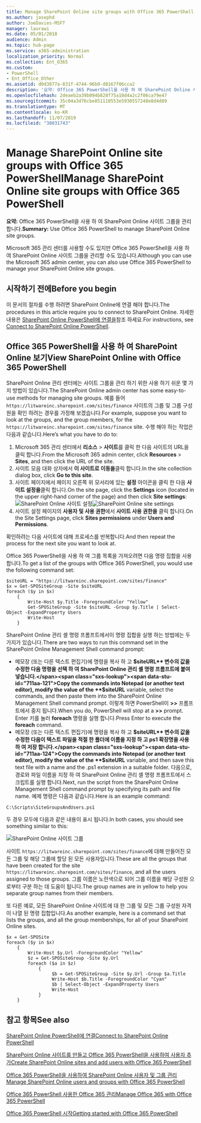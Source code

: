 ```yaml
---
title: Manage SharePoint Online site groups with Office 365 PowerShell
ms.author: josephd
author: JoeDavies-MSFT
manager: laurawi
ms.date: 05/01/2018
audience: Admin
ms.topic: hub-page
ms.service: o365-administration
localization_priority: Normal
ms.collection: Ent_O365
ms.custom:
- PowerShell
- Ent_Office_Other
ms.assetid: d0d3877a-831f-4744-96b0-d8167f06cca2
description: '요약: Office 365 PowerShell을 사용 하 여 SharePoint Online 사이트 그룹을 관리 합니다.'
ms.openlocfilehash: 2deaeb2a39b094b828f75a18d4a2c2f06ca79e47
ms.sourcegitcommit: 35c04a3d76cbe851110553e5930557248e8d4d89
ms.translationtype: MT
ms.contentlocale: ko-KR
ms.lasthandoff: 11/07/2019
ms.locfileid: "38031743"
---
```

# <a name="manage-sharepoint-online-site-groups-with-office-365-powershell"></a><span data-ttu-id="711aa-103">Manage SharePoint Online site groups with Office 365 PowerShell</span><span class="sxs-lookup"><span data-stu-id="711aa-103">Manage SharePoint Online site groups with Office 365 PowerShell</span></span>

 <span data-ttu-id="711aa-104">**요약:** Office 365 PowerShell을 사용 하 여 SharePoint Online 사이트 그룹을 관리 합니다.</span><span class="sxs-lookup"><span data-stu-id="711aa-104">**Summary:** Use Office 365 PowerShell to manage SharePoint Online site groups.</span></span>
  
<span data-ttu-id="711aa-105">Microsoft 365 관리 센터를 사용할 수도 있지만 Office 365 PowerShell을 사용 하 여 SharePoint Online 사이트 그룹을 관리할 수도 있습니다.</span><span class="sxs-lookup"><span data-stu-id="711aa-105">Although you can use the Microsoft 365 admin center, you can also use Office 365 PowerShell to manage your SharePoint Online site groups.</span></span>

## <a name="before-you-begin"></a><span data-ttu-id="711aa-106">시작하기 전에</span><span class="sxs-lookup"><span data-stu-id="711aa-106">Before you begin</span></span>

<span data-ttu-id="711aa-107">이 문서의 절차를 수행 하려면 SharePoint Online에 연결 해야 합니다.</span><span class="sxs-lookup"><span data-stu-id="711aa-107">The procedures in this article require you to connect to SharePoint Online.</span></span> <span data-ttu-id="711aa-108">자세한 내용은 [SharePoint Online PowerShell에 연결을](https://docs.microsoft.com/powershell/sharepoint/sharepoint-online/connect-sharepoint-online?view=sharepoint-ps)참조 하세요.</span><span class="sxs-lookup"><span data-stu-id="711aa-108">For instructions, see [Connect to SharePoint Online PowerShell](https://docs.microsoft.com/powershell/sharepoint/sharepoint-online/connect-sharepoint-online?view=sharepoint-ps).</span></span>

## <a name="view-sharepoint-online-with-office-365-powershell"></a><span data-ttu-id="711aa-109">Office 365 PowerShell을 사용 하 여 SharePoint Online 보기</span><span class="sxs-lookup"><span data-stu-id="711aa-109">View SharePoint Online with Office 365 PowerShell</span></span>

<span data-ttu-id="711aa-110">SharePoint Online 관리 센터에는 사이트 그룹을 관리 하기 위한 사용 하기 쉬운 몇 가지 방법이 있습니다.</span><span class="sxs-lookup"><span data-stu-id="711aa-110">The SharePoint Online admin center has some easy-to-use methods for managing site groups.</span></span> <span data-ttu-id="711aa-111">예를 들어 `https://litwareinc.sharepoint.com/sites/finance` 사이트의 그룹 및 그룹 구성원을 확인 하려는 경우를 가정해 보겠습니다.</span><span class="sxs-lookup"><span data-stu-id="711aa-111">For example, suppose you want to look at the groups, and the group members, for the `https://litwareinc.sharepoint.com/sites/finance` site.</span></span> <span data-ttu-id="711aa-112">수행 해야 하는 작업은 다음과 같습니다.</span><span class="sxs-lookup"><span data-stu-id="711aa-112">Here’s what you have to do to:</span></span>

1. <span data-ttu-id="711aa-113">Microsoft 365 관리 센터에서 **리소스** > **사이트**를 클릭 한 다음 사이트의 URL을 클릭 합니다.</span><span class="sxs-lookup"><span data-stu-id="711aa-113">From the Microsoft 365 admin center, click **Resources** > **Sites**, and then click the URL of the site.</span></span>
2. <span data-ttu-id="711aa-114">사이트 모음 대화 상자에서 **이 사이트로 이동을**클릭 합니다.</span><span class="sxs-lookup"><span data-stu-id="711aa-114">In the site collection dialog box, click **Go to this site**.</span></span>
3. <span data-ttu-id="711aa-115">사이트 페이지에서 페이지 오른쪽 위 모서리에 있는 **설정** 아이콘을 클릭 한 다음 **사이트 설정을**클릭 합니다.</span><span class="sxs-lookup"><span data-stu-id="711aa-115">On the site page, click the **Settings** icon (located in the upper right-hand corner of the page) and then click **Site settings**:</span></span><br/>
<span data-ttu-id="711aa-116">![SharePoint Online 사이트 설정](media/spo-site-settings.png)</span><span class="sxs-lookup"><span data-stu-id="711aa-116">![SharePoint Online site settings](media/spo-site-settings.png)</span></span><br/>
4. <span data-ttu-id="711aa-117">사이트 설정 페이지의 **사용자 및 사용 권한**에서 **사이트 사용 권한을** 클릭 합니다.</span><span class="sxs-lookup"><span data-stu-id="711aa-117">On the Site Settings page, click **Sites permissions** under **Users and Permissions**.</span></span>

<span data-ttu-id="711aa-118">확인하려는 다음 사이트에 대해 프로세스를 반복합니다.</span><span class="sxs-lookup"><span data-stu-id="711aa-118">And then repeat the process for the next site you want to look at.</span></span>

<span data-ttu-id="711aa-119">Office 365 PowerShell을 사용 하 여 그룹 목록을 가져오려면 다음 명령 집합을 사용 합니다.</span><span class="sxs-lookup"><span data-stu-id="711aa-119">To get a list of the groups with Office 365 PowerShell, you would use the following command set:</span></span>

```
$siteURL = "https://litwareinc.sharepoint.com/sites/finance"
$x = Get-SPOSiteGroup -Site $siteURL
foreach ($y in $x)
    {
        Write-Host $y.Title -ForegroundColor "Yellow"
        Get-SPOSiteGroup -Site $siteURL -Group $y.Title | Select-Object -ExpandProperty Users
        Write-Host
    }
```

<span data-ttu-id="711aa-120">SharePoint Online 관리 셸 명령 프롬프트에서이 명령 집합을 실행 하는 방법에는 두 가지가 있습니다.</span><span class="sxs-lookup"><span data-stu-id="711aa-120">There are two ways to run this command set in the SharePoint Online Management Shell command prompt:</span></span>

- <span data-ttu-id="711aa-121">메모장 (또는 다른 텍스트 편집기)에 명령을 복사 하 고 **$siteURL** 변수의 값을 수정한 다음 명령을 선택 하 여 SharePoint Online 관리 셸 명령 프롬프트에 붙여 넣습니다.</span><span class="sxs-lookup"><span data-stu-id="711aa-121">Copy the commands into Notepad (or another text editor), modify the value of the **$siteURL** variable, select the commands, and then paste them into the SharePoint Online Management Shell command prompt.</span></span> <span data-ttu-id="711aa-122">이렇게 하면 PowerShell이 **>>** 프롬프트에서 중지 됩니다.</span><span class="sxs-lookup"><span data-stu-id="711aa-122">When you do, PowerShell will stop at a **>>** prompt.</span></span> <span data-ttu-id="711aa-123">Enter 키를 눌러 **foreach** 명령을 실행 합니다.</span><span class="sxs-lookup"><span data-stu-id="711aa-123">Press Enter to execute the **foreach** command.</span></span><br/>
- <span data-ttu-id="711aa-124">메모장 (또는 다른 텍스트 편집기)에 명령을 복사 하 고 **$siteURL** 변수의 값을 수정한 다음이 텍스트 파일을 적절 한 폴더에 이름을 지정 하 고 ps1 확장명을 사용 하 여 저장 합니다.</span><span class="sxs-lookup"><span data-stu-id="711aa-124">Copy the commands into Notepad (or another text editor), modify the value of the **$siteURL** variable, and then save this text file with a name and the .ps1 extension in a suitable folder.</span></span> <span data-ttu-id="711aa-125">다음으로, 경로와 파일 이름을 지정 하 여 SharePoint Online 관리 셸 명령 프롬프트에서 스크립트를 실행 합니다.</span><span class="sxs-lookup"><span data-stu-id="711aa-125">Next, run the script from the SharePoint Online Management Shell command prompt by specifying its path and file name.</span></span> <span data-ttu-id="711aa-126">예제 명령은 다음과 같습니다.</span><span class="sxs-lookup"><span data-stu-id="711aa-126">Here is an example command:</span></span>

```
C:\Scripts\SiteGroupsAndUsers.ps1
```

<span data-ttu-id="711aa-127">두 경우 모두에 다음과 같은 내용이 표시 됩니다.</span><span class="sxs-lookup"><span data-stu-id="711aa-127">In both cases, you should see something similar to this:</span></span>

![SharePoint Online 사이트 그룹](media/SPO-site-groups.png)

<span data-ttu-id="711aa-129">사이트 `https://litwareinc.sharepoint.com/sites/finance`에 대해 만들어진 모든 그룹 및 해당 그룹에 할당 된 모든 사용자입니다.</span><span class="sxs-lookup"><span data-stu-id="711aa-129">These are all the groups that have been created for the site `https://litwareinc.sharepoint.com/sites/finance`, and all the users assigned to those groups.</span></span> <span data-ttu-id="711aa-130">그룹 이름은 노란색으로 되어 그룹 이름을 해당 구성원 으로부터 구분 하는 데 도움이 됩니다.</span><span class="sxs-lookup"><span data-stu-id="711aa-130">The group names are in yellow to help you separate group names from their members.</span></span>

<span data-ttu-id="711aa-131">또 다른 예로, 모든 SharePoint Online 사이트에 대 한 그룹 및 모든 그룹 구성원 자격이 나열 된 명령 집합입니다.</span><span class="sxs-lookup"><span data-stu-id="711aa-131">As another example, here is a command set that lists the groups, and all the group memberships, for all of your SharePoint Online sites.</span></span>

```
$x = Get-SPOSite
foreach ($y in $x)
    {
        Write-Host $y.Url -ForegroundColor "Yellow"
        $z = Get-SPOSiteGroup -Site $y.Url
        foreach ($a in $z)
            {
                 $b = Get-SPOSiteGroup -Site $y.Url -Group $a.Title 
                 Write-Host $b.Title -ForegroundColor "Cyan"
                 $b | Select-Object -ExpandProperty Users
                 Write-Host
            }
    }
```
    
## <a name="see-also"></a><span data-ttu-id="711aa-132">참고 항목</span><span class="sxs-lookup"><span data-stu-id="711aa-132">See also</span></span>

[<span data-ttu-id="711aa-133">SharePoint Online PowerShell에 연결</span><span class="sxs-lookup"><span data-stu-id="711aa-133">Connect to SharePoint Online PowerShell</span></span>](https://docs.microsoft.com/powershell/sharepoint/sharepoint-online/connect-sharepoint-online?view=sharepoint-ps)

[<span data-ttu-id="711aa-134">SharePoint Online 사이트를 만들고 Office 365 PowerShell을 사용하여 사용자 추가</span><span class="sxs-lookup"><span data-stu-id="711aa-134">Create SharePoint Online sites and add users with Office 365 PowerShell</span></span>](create-sharepoint-sites-and-add-users-with-powershell.md)

[<span data-ttu-id="711aa-135">Office 365 PowerShell을 사용하여 SharePoint Online 사용자 및 그룹 관리</span><span class="sxs-lookup"><span data-stu-id="711aa-135">Manage SharePoint Online users and groups with Office 365 PowerShell</span></span>](manage-sharepoint-users-and-groups-with-powershell.md)

[<span data-ttu-id="711aa-136">Office 365 PowerShell 사용한 Office 365 관리</span><span class="sxs-lookup"><span data-stu-id="711aa-136">Manage Office 365 with Office 365 PowerShell</span></span>](manage-office-365-with-office-365-powershell.md)
  
[<span data-ttu-id="711aa-137">Office 365 PowerShell 시작</span><span class="sxs-lookup"><span data-stu-id="711aa-137">Getting started with Office 365 PowerShell</span></span>](getting-started-with-office-365-powershell.md)

